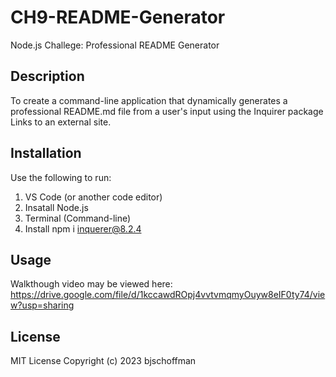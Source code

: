 # CH9-README-Generator
Node.js Challege: Professional README Generator

## Description

To create a command-line application that dynamically generates a professional README.md file from a user's input using the Inquirer package Links to an external site.

## Installation

Use the following to run:
1. VS Code (or another code editor)
3. Insatall Node.js
2. Terminal (Command-line)
3. Install npm i inquerer@8.2.4

## Usage

Walkthough video may be viewed here:  https://drive.google.com/file/d/1kccawdROpj4vvtvmqmyOuyw8eIF0ty74/view?usp=sharing

## License

MIT License Copyright (c) 2023 bjschoffman
